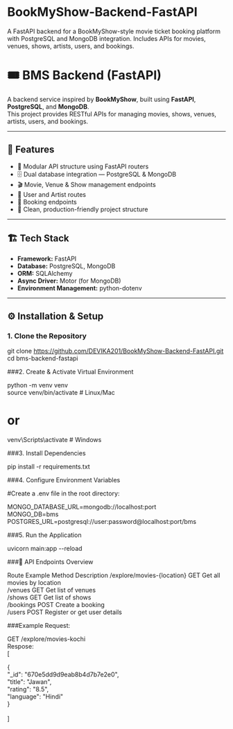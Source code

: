 # BookMyShow-Backend-FastAPI
A FastAPI backend for a BookMyShow-style movie ticket booking platform with PostgreSQL and MongoDB integration. Includes APIs for movies, venues, shows, artists, users, and bookings.


# 🎟️ BMS Backend (FastAPI)

A backend service inspired by **BookMyShow**, built using **FastAPI**, **PostgreSQL**, and **MongoDB**.  
This project provides RESTful APIs for managing movies, shows, venues, artists, users, and bookings.

---

## 🚀 Features

- 🧭 Modular API structure using FastAPI routers  
- 🗄️ Dual database integration — PostgreSQL & MongoDB  
- 🎬 Movie, Venue & Show management endpoints  
- 🧑 User and Artist routes  
- 🧾 Booking endpoints  
- 🧹 Clean, production-friendly project structure  

---

## 🏗️ Tech Stack

- **Framework:** FastAPI  
- **Database:** PostgreSQL, MongoDB  
- **ORM:** SQLAlchemy  
- **Async Driver:** Motor (for MongoDB)  
- **Environment Management:** python-dotenv  

---

## ⚙️ Installation & Setup

### 1. Clone the Repository

git clone https://github.com/DEVIKA201/BookMyShow-Backend-FastAPI.git<br>
cd bms-backend-fastapi<br>

###2. Create & Activate Virtual Environment

python -m venv venv<br>
source venv/bin/activate       # Linux/Mac
# or
venv\Scripts\activate          # Windows

###3. Install Dependencies

pip install -r requirements.txt<br>

###4. Configure Environment Variables

#Create a .env file in the root directory:

MONGO_DATABASE_URL=mongodb://localhost:port<br>
MONGO_DB=bms<br>
POSTGRES_URL=postgresql://user:password@localhost:port/bms<br>

###5. Run the Application

uvicorn main:app --reload<br>

###🧭 API Endpoints Overview

Route Example	                Method	        Description
/explore/movies-{location}	  GET	            Get all movies by location<br>
/venues	                      GET	            Get list of venues<br>
/shows	                      GET	            Get list of shows<br>
/bookings	                    POST	          Create a booking<br>
/users	                      POST	          Register or get user details<br>

###Example Request:

GET /explore/movies-kochi<br>
Respose:<br>
[<br>

  {<br>
    "_id": "670e5dd9d9eab8b4d7b7e2e0",<br>
    "title": "Jawan",<br>
    "rating": "8.5",<br>
    "language": "Hindi"<br>
  }<br>
  <br>
]  <br>
